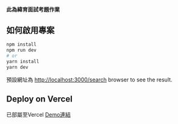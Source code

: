 
#### 此為緯育面試考題作業
## 如何啟用專案

```bash
npm install
npm run dev
# or
yarn install
yarn dev
```

預設網址為 [http://localhost:3000/search](http://localhost:3000/search) browser to see the result.



## Deploy on Vercel

已部屬至Vercel  [Demo連結](https://ti-ba-me-interview.vercel.app/search)
